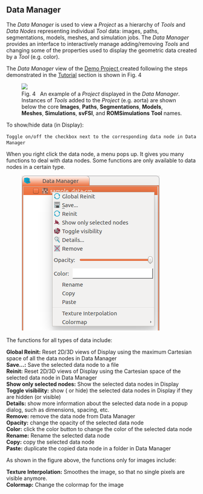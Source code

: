 
<h2 id="data_manager"> Data Manager </h2>

The <i> Data Manager </i> is used to view a <i>Project</i> as a hierarchy of <i>Tools</i> and <i>Data Nodes </i>
representing individual <i>Tool</i> data: images, paths, segmentations, models, meshes, and simulation jobs. The <i> Data Manager  </i>
provides an interface to interactively manage adding/removing <i>Tools</i> and changing some of the properties used to
display the geometric data created by a <i>Tool</i> (e.g. color).

The <i> Data Manager  </i> view of the
<a href="https://simtk.org/frs/download_confirm.php/file/5113/DemoProject.zip?group_id=930"> Demo Project </a>
created following the steps demonstrated in the <a href="#tutorial"> Tutorial</a> section is shown in Fig. 4

<figure>
  <img class="svImg svImgSm"  src="documentation/quickguide/imgs/demo-data-manager.png">
  <figcaption class="svCaption">Fig. 4 &nbsp An example of a <i>Project</i> displayed in the <i>Data Manager</i>.
      Instances of <i>Tools</i> added to the <i>Project</i> (e.g. aorta) are shown below the core <b>Images</b>, <b>Paths</b>,
      <b>Segmentations</b>, <b>Models</b>, <b>Meshes</b>, <b>Simulations</b>, <b>svFSI</b>, and
      <b>ROMSimulations</b> <b>Tool</b> names.
  </figcaption>
</figure>



To show/hide data (in Display):

	Toggle on/off the checkbox next to the corresponding data node in Data Manager

When you right click the data node, a menu pops up. It gives you many functions to deal with data nodes. Some functions are only available to data nodes in a certain type.

<figure>
  <img class="svImg svImgSm"  src="documentation/quickguide/imgs/datamanagermenu.png"> 
  <figcaption class="svCaption" ></figcaption>
</figure>

The functions for all types of data include:

**Global Reinit:** Reset 2D/3D views of Display using the maximum Cartesian space of all the data nodes in Data Manager <br>
**Save...:** Save the selected data node to a file <br>
**Reinit:**  Reset 2D/3D views of Display using the Cartesian space of the selected data node in Data Manager <br>
**Show only selected nodes:**  Show the selected data nodes in Display <br>
**Toggle visibility:**  show ( or hide) the selected data nodes in Display if they are hidden (or visible) <br>
**Details:** show more information about the selected data node in a popup dialog, such as dimensions, spacing, etc. <br>
**Remove:** remove the data node from Data Manager <br>
**Opacity:** change the opacity of the selected data node <br>
**Color:** click the color button to change the color of the selected data node <br>
**Rename:** Rename the selected data node<br>
**Copy:** copy the selected data node <br>
**Paste:** duplicate the copied data node in a folder in Data Manager <br>


As shown in the figure above, the functions only for images include:

**Texture Interpolation:** Smoothes the image, so that no single pixels are visible anymore. <br>
**Colormap:** Change the colormap for the image <br>
